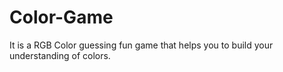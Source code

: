 # Color-Game
It is a RGB Color guessing fun game that helps you to build your understanding of colors.
